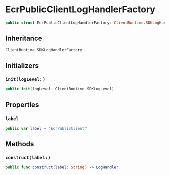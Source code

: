 # EcrPublicClientLogHandlerFactory

``` swift
public struct EcrPublicClientLogHandlerFactory: ClientRuntime.SDKLogHandlerFactory 
```

## Inheritance

`ClientRuntime.SDKLogHandlerFactory`

## Initializers

### `init(logLevel:)`

``` swift
public init(logLevel: ClientRuntime.SDKLogLevel) 
```

## Properties

### `label`

``` swift
public var label = "EcrPublicClient"
```

## Methods

### `construct(label:)`

``` swift
public func construct(label: String) -> LogHandler 
```
